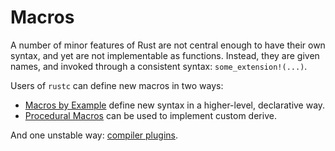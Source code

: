 # Macros

A number of minor features of Rust are not central enough to have their own
syntax, and yet are not implementable as functions. Instead, they are given
names, and invoked through a consistent syntax: `some_extension!(...)`.

Users of `rustc` can define new macros in two ways:

* [Macros by Example] define new syntax in a higher-level,
  declarative way.
* [Procedural Macros] can be used to implement custom derive.

And one unstable way: [compiler plugins].

[Macros by Example]: macros-by-example.html
[Procedural Macros]: procedural-macros.html
[compiler plugins]: ../unstable-book/language-features/plugin.html
